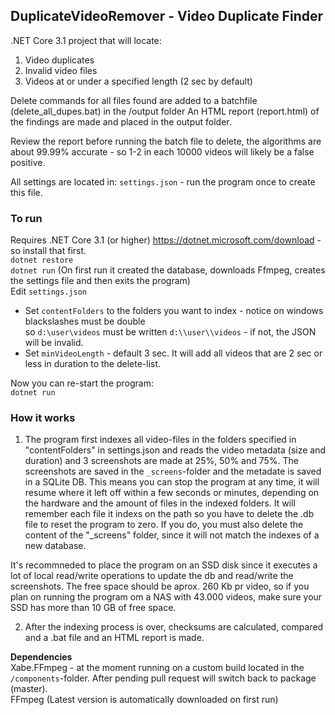 ## DuplicateVideoRemover - Video Duplicate Finder 

.NET Core 3.1 project that will locate:
1. Video duplicates
2. Invalid video files 
3. Videos at or under a specified length (2 sec by default)

Delete commands for all files found are added to a batchfile (delete_all_dupes.bat) in the /output folder
An HTML report (report.html) of the findings are made and placed in the output folder.  

Review the report before running the batch file to delete, the algorithms are about 99.99% accurate - so 1-2 in each 10000 videos will likely be a false positive.   

All settings are located in: `settings.json`  - run the program once to create this file.  

### To run
Requires .NET Core 3.1 (or higher) https://dotnet.microsoft.com/download - so install that first.  
`dotnet restore`  
`dotnet run` (On first run it created the database, downloads Ffmpeg, creates the settings file and then exits the program)   
Edit `settings.json`  
* Set `contentFolders` to the folders you want to index - notice on windows blackslashes must be double  
  so `d:\user\videos` must be written `d:\\user\\videos` - if not, the JSON will be invalid.   
* Set `minVideoLength` - default 3 sec. It will add all videos that are 2 sec or less in duration to the delete-list.    

Now you can re-start the program:   
`dotnet run` 

### How it works
1. The program first indexes all video-files in the folders specified in "contentFolders" in settings.json and reads the video metadata (size and duration) and 3 screenshots are made at 25%, 50% and 75%.
The screenshots are saved in the `_screens`-folder and the metadate is saved in a SQLite DB. This means you can stop the program at any time, it will resume where it left off within a few seconds or minutes, depending on the hardware and the amount of files in the indexed folders.  It will remember each file it indexs on the path so you have to delete the .db file to reset the program to zero. If you do, you must also delete the content of the "_screens" folder, since it will not match the indexes of a new database.

It's recommneded to place the program on an SSD disk since it executes a lot of local read/write operations to update the db and read/write the screenshots. The free space should be aprox. 260 Kb pr video, so if you plan on running the program om a NAS with 43.000 videos, make sure your SSD has more than 10 GB of free space.   

2. After the indexing process is over, checksums are calculated, compared and a .bat file and an HTML report is made.  

**Dependencies**  
Xabe.FFmpeg - at the moment running on a custom build located in the `/components`-folder. After pending pull request will switch back to package (master).  
FFmpeg (Latest version is automatically downloaded on first run)  
